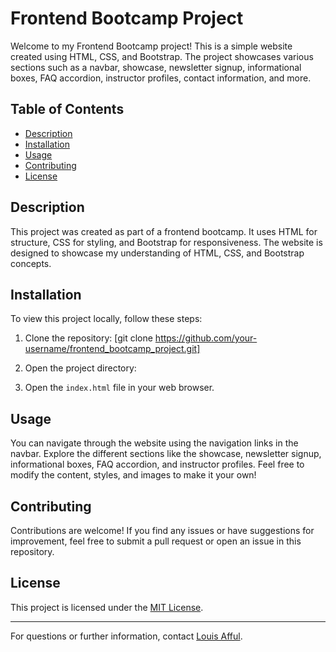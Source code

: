 # Frontend Bootcamp Project

Welcome to my Frontend Bootcamp project! This is a simple website created using HTML, CSS, and Bootstrap. The project showcases various sections such as a navbar, showcase, newsletter signup, informational boxes, FAQ accordion, instructor profiles, contact information, and more.

## Table of Contents

- [Description](#description)
- [Installation](#installation)
- [Usage](#usage)
- [Contributing](#contributing)
- [License](#license)

## Description

This project was created as part of a frontend bootcamp. It uses HTML for structure, CSS for styling, and Bootstrap for responsiveness. The website is designed to showcase my understanding of HTML, CSS, and Bootstrap concepts.


## Installation

To view this project locally, follow these steps:

1. Clone the repository:
[git clone https://github.com/your-username/frontend_bootcamp_project.git]

2. Open the project directory:

3. Open the `index.html` file in your web browser.

## Usage

You can navigate through the website using the navigation links in the navbar. Explore the different sections like the showcase, newsletter signup, informational boxes, FAQ accordion, and instructor profiles. Feel free to modify the content, styles, and images to make it your own!

## Contributing

Contributions are welcome! If you find any issues or have suggestions for improvement, feel free to submit a pull request or open an issue in this repository.

## License

This project is licensed under the [MIT License](LICENSE).

---

For questions or further information, contact [Louis Afful](mailto:louisafful1@gmail.com).
